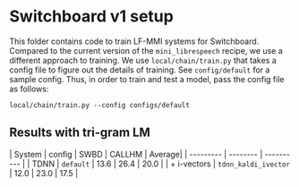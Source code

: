 # Switchboard v1 setup

This folder contains code to train LF-MMI systems for Switchboard. Compared to the current version of the ``mini_librespeech``
recipe, we use a different approach to training. We use ``local/chain/train.py`` that takes a config file
to figure out the details of training. See ``config/default`` for a sample config. Thus, in order to train and test 
a model, pass the config file as follows:

```
local/chain/train.py --config configs/default
```

## Results with tri-gram LM

| System | config | SWBD | CALLHM | Average|
| --------- | -------- | ---------- |
| TDNN | ``default`` | 13.6 | 26.4 | 20.0 |
| + i-vectors | ``tdnn_kaldi_ivector`` | 12.0 | 23.0 | 17.5 |
